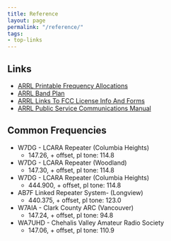 ```yaml
---
title: Reference
layout: page
permalink: "/reference/"
tags:
- top-links
---
```


<div class="column-container">
<div class="half-col col" markdown=1>
	

## Links

* [ARRL Printable Frequency Allocations](http://www.arrl.org/graphical-frequency-allocations)
* [ARRL Band Plan](http://www.arrl.org/band-plan-1)
* [ARRL Links To FCC License Info And Forms](http://www.arrl.org/fcc-license-info-and-forms)
* [ARRL Public Service Communications Manual](http://www.arrl.org/public-service-communications-manual)

</div>
<div class="half-col col" markdown=1>

## Common Frequencies

* W7DG - LCARA Repeater (Columbia Heights)
  * 147.26, + offset, pl tone: 114.8
* W7DG - LCARA Repeater (Woodland)
  * 147.30, + offset, pl tone: 114.8
* W7DG - LCARA Repeater (Columbia Heights)
  * 444.900, + offset, pl tone: 114.8
* AB7F Linked Repeater System- (Longview)
  * 440.375, + offset, pl tone: 123.0
* W7AIA - Clark County ARC (Vancouver)
    * 147.24, + offset, pl tone: 94.8
* WA7UHD - Chehalis Valley Amateur Radio Society
    * 147.06, + offset, pl tone: 110.9
</div>
</div>
